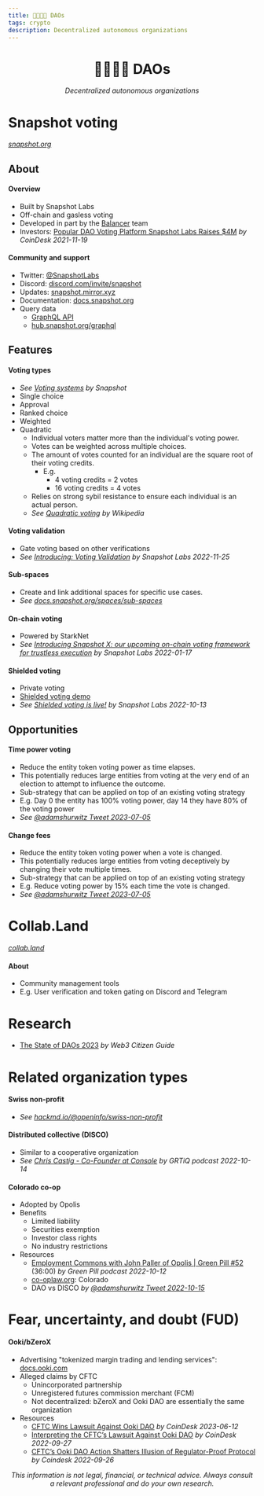 ```yaml
---
title: 🫱🏻‍🫲🏾 DAOs
tags: crypto
description: Decentralized autonomous organizations
---
```


<h1 style="text-align: center;">🫱🏻‍🫲🏾 DAOs</h1>

<p style="text-align: center; 
          font-style: italic;">
    Decentralized autonomous organizations
</p>

# Snapshot voting

*[snapshot.org](https://snapshot.org)*

## About

#### Overview

- Built by Snapshot Labs
- Off-chain and gasless voting
- Developed in part by the [Balancer](https://docs.google.com/document/u/0/d/18E4I0bEU6A0pewJr5XaTR9ACbAIZz3ZsaljF7y7XhMU/edit) team
- Investors: [Popular DAO Voting Platform Snapshot Labs Raises $4M](https://www.coindesk.com/tech/2021/11/19/popular-dao-voting-platform-snapshot-labs-raises-4m/) *by CoinDesk 2021-11-19*

#### Community and support

- Twitter: [@SnapshotLabs](https://twitter.com/SnapshotLabs)
- Discord: [discord.com/invite/snapshot](https://discord.com/invite/snapshot)
- Updates: [snapshot.mirror.xyz](https://snapshot.mirror.xyz)
- Documentation: [docs.snapshot.org](https://docs.snapshot.org)
- Query data
    - [GraphQL API](https://docs.snapshot.org/graphql-api)
    - [hub.snapshot.org/graphql](https://hub.snapshot.org/graphql)

## Features

#### Voting types

- *See [Voting systems](https://docs.snapshot.org/proposals/voting-types) by Snapshot*
- Single choice
- Approval
- Ranked choice
- Weighted
- Quadratic
    - Individual voters matter more than the individual's voting power.
    - Votes can be weighted across multiple choices.
    - The amount of votes counted for an individual are the square root of their voting credits.
        - E.g.
            - 4 voting credits = 2 votes
            - 16 voting credits = 4 votes
    - Relies on strong sybil resistance to ensure each individual is an actual person.
    - *See [Quadratic voting](https://en.wikipedia.org/wiki/Quadratic_voting) by Wikipedia*

#### Voting validation

- Gate voting based on other verifications
- *See [Introducing: Voting Validation](https://snapshot.mirror.xyz/wFAGLoy1EKRFr34wQ8lYdrdcCoENeyrgjyEGl_DPn00) by Snapshot Labs 2022-11-25*

#### Sub-spaces

- Create and link additional spaces for specific use cases.
- *See [docs.snapshot.org/spaces/sub-spaces](https://docs.snapshot.org/spaces/sub-spaces)*

#### On-chain voting

- Powered by StarkNet
- *See [Introducing Snapshot X: our upcoming on-chain voting framework for trustless execution](https://snapshot.mirror.xyz/cUOrwdtEs5PvNh0sqYWWxPjt8GdJWn_Qp3cl7E3_8IU) by Snapshot Labs 2022-01-17*

#### Shielded voting

- Private voting
- [Shielded voting demo](https://snapshot.org/#/pistachiodao.eth/proposal/0xa5077ef17097b1d59304b110337bd1c7ce98d95d3ff81d138c3886a80074b4d9)
- *See [Shielded voting is live!](https://snapshot.mirror.xyz/yGz91njKbw-sXsnAT6RkoMzPwvuddZritz37h1OWO8o) by Snapshot Labs 2022-10-13*

## Opportunities

#### Time power voting

- Reduce the entity token voting power as time elapses.
- This potentially reduces large entities from voting at the very end of an election to attempt to influence the outcome.
- Sub-strategy that can be applied on top of an existing voting strategy
- E.g. Day 0 the entity has 100% voting power, day 14 they have 80% of the voting power
- *See [@adamshurwitz Tweet 2023-07-05](https://twitter.com/adamshurwitz/status/1676687593155571712)*

#### Change fees

- Reduce the entity token voting power when a vote is changed.
- This potentially reduces large entities from voting deceptively by changing their vote multiple times.
- Sub-strategy that can be applied on top of an existing voting strategy
- E.g. Reduce voting power by 15% each time the vote is changed.
- *See [@adamshurwitz Tweet 2023-07-05](https://twitter.com/adamshurwitz/status/1676687595722485760)*

# Collab.Land

*[collab.land](https://www.collab.land/)*

#### About

- Community management tools
- E.g. User verification and token gating on Discord and Telegram

# Research

- [The State of DAOs 2023](https://web3citizen.xyz/) *by Web3 Citizen Guide*

# Related organization types

#### Swiss non-profit

- *See [hackmd.io/@openinfo/swiss-non-profit](https://hackmd.io/@openinfo/swiss-non-profit)*

#### Distributed collective (DISCO)

- Similar to a cooperative organization
- *See [Chris Castig - Co-Founder at Console](https://pca.st/8ftdjr5z) by GRTiQ podcast 2022-10-14*

#### Colorado co-op

- Adopted by Opolis
- Benefits
    - Limited liability
    - Securities exemption
    - Investor class rights
    - No industry restrictions
- Resources
    - [Employment Commons with John Paller of Opolis | Green Pill #52](https://pca.st/zptlo6us#t=36m) (36:00) *by Green Pill podcast 2022-10-12*
    - [co-oplaw.org](https://www.co-oplaw.org/knowledge-base/colorado/): Colorado
    - DAO vs DISCO *by [@adamshurwitz Tweet 2022-10-15](https://twitter.com/adamshurwitz/status/1581401854348767233)*


# Fear, uncertainty, and doubt (FUD)

#### Ooki/bZeroX

- Advertising "tokenized margin trading and lending services": [docs.ooki.com](https://docs.ooki.com/)
- Alleged claims by CFTC
    - Unincorporated partnership
    - Unregistered futures commission merchant (FCM)
    - Not decentralized: bZeroX and Ooki DAO are essentially the same organization
- Resources
    - [CFTC Wins Lawsuit Against Ooki DAO](https://www.coindesk.com/policy/2023/06/09/cftc-wins-lawsuit-against-ooki-dao/) *by CoinDesk 2023-06-12*
    - [Interpreting the CFTC’s Lawsuit Against Ooki DAO](https://www.coindesk.com/policy/2022/09/27/interpreting-the-cftcs-lawsuit-against-ooki-dao/) *by CoinDesk 2022-09-27*
    - [CFTC’s Ooki DAO Action Shatters Illusion of Regulator-Proof Protocol](https://www.coindesk.com/policy/2022/09/26/cftcs-ooki-dao-action-shatters-illusion-of-regulator-proof-protocol/) *by Coindesk 2022-09-26*

<p style="text-align: center; font-style: italic">This information is not legal, financial, or technical advice. Always consult a relevant professional and do your own research.</p>